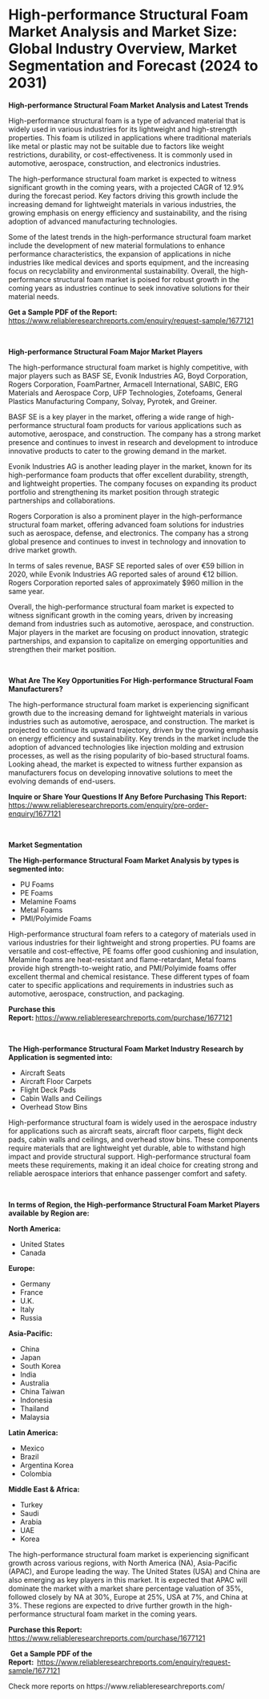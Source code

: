 <p><h1>High-performance Structural Foam Market Analysis and Market Size: Global Industry Overview, Market Segmentation and Forecast (2024 to 2031)</h1></p><p><strong>High-performance Structural Foam Market Analysis and Latest Trends</strong></p>
<p><p>High-performance structural foam is a type of advanced material that is widely used in various industries for its lightweight and high-strength properties. This foam is utilized in applications where traditional materials like metal or plastic may not be suitable due to factors like weight restrictions, durability, or cost-effectiveness. It is commonly used in automotive, aerospace, construction, and electronics industries.</p><p>The high-performance structural foam market is expected to witness significant growth in the coming years, with a projected CAGR of 12.9% during the forecast period. Key factors driving this growth include the increasing demand for lightweight materials in various industries, the growing emphasis on energy efficiency and sustainability, and the rising adoption of advanced manufacturing technologies.</p><p>Some of the latest trends in the high-performance structural foam market include the development of new material formulations to enhance performance characteristics, the expansion of applications in niche industries like medical devices and sports equipment, and the increasing focus on recyclability and environmental sustainability. Overall, the high-performance structural foam market is poised for robust growth in the coming years as industries continue to seek innovative solutions for their material needs.</p></p>
<p><strong>Get a Sample PDF of the Report:&nbsp;</strong> <a href="https://www.reliableresearchreports.com/enquiry/request-sample/1677121">https://www.reliableresearchreports.com/enquiry/request-sample/1677121</a></p>
<p>&nbsp;</p>
<p><strong>High-performance Structural Foam Major Market Players</strong></p>
<p><p>The high-performance structural foam market is highly competitive, with major players such as BASF SE, Evonik Industries AG, Boyd Corporation, Rogers Corporation, FoamPartner, Armacell International, SABIC, ERG Materials and Aerospace Corp, UFP Technologies, Zotefoams, General Plastics Manufacturing Company, Solvay, Pyrotek, and Greiner.</p><p>BASF SE is a key player in the market, offering a wide range of high-performance structural foam products for various applications such as automotive, aerospace, and construction. The company has a strong market presence and continues to invest in research and development to introduce innovative products to cater to the growing demand in the market.</p><p>Evonik Industries AG is another leading player in the market, known for its high-performance foam products that offer excellent durability, strength, and lightweight properties. The company focuses on expanding its product portfolio and strengthening its market position through strategic partnerships and collaborations.</p><p>Rogers Corporation is also a prominent player in the high-performance structural foam market, offering advanced foam solutions for industries such as aerospace, defense, and electronics. The company has a strong global presence and continues to invest in technology and innovation to drive market growth.</p><p>In terms of sales revenue, BASF SE reported sales of over €59 billion in 2020, while Evonik Industries AG reported sales of around €12 billion. Rogers Corporation reported sales of approximately $960 million in the same year.</p><p>Overall, the high-performance structural foam market is expected to witness significant growth in the coming years, driven by increasing demand from industries such as automotive, aerospace, and construction. Major players in the market are focusing on product innovation, strategic partnerships, and expansion to capitalize on emerging opportunities and strengthen their market position.</p></p>
<p>&nbsp;</p>
<p><strong>What Are The Key Opportunities For High-performance Structural Foam Manufacturers?</strong></p>
<p><p>The high-performance structural foam market is experiencing significant growth due to the increasing demand for lightweight materials in various industries such as automotive, aerospace, and construction. The market is projected to continue its upward trajectory, driven by the growing emphasis on energy efficiency and sustainability. Key trends in the market include the adoption of advanced technologies like injection molding and extrusion processes, as well as the rising popularity of bio-based structural foams. Looking ahead, the market is expected to witness further expansion as manufacturers focus on developing innovative solutions to meet the evolving demands of end-users.</p></p>
<p><strong>Inquire or Share Your Questions If Any Before Purchasing This Report:</strong> <a href="https://www.reliableresearchreports.com/enquiry/pre-order-enquiry/1677121">https://www.reliableresearchreports.com/enquiry/pre-order-enquiry/1677121</a></p>
<p>&nbsp;</p>
<p><strong>Market Segmentation</strong></p>
<p><strong>The High-performance Structural Foam Market Analysis by types is segmented into:</strong></p>
<p><ul><li>PU Foams</li><li>PE Foams</li><li>Melamine Foams</li><li>Metal Foams</li><li>PMI/Polyimide Foams</li></ul></p>
<p><p>High-performance structural foam refers to a category of materials used in various industries for their lightweight and strong properties. PU foams are versatile and cost-effective, PE foams offer good cushioning and insulation, Melamine foams are heat-resistant and flame-retardant, Metal foams provide high strength-to-weight ratio, and PMI/Polyimide foams offer excellent thermal and chemical resistance. These different types of foam cater to specific applications and requirements in industries such as automotive, aerospace, construction, and packaging.</p></p>
<p><strong>Purchase this Report:&nbsp;</strong><a href="https://www.reliableresearchreports.com/purchase/1677121">https://www.reliableresearchreports.com/purchase/1677121</a></p>
<p>&nbsp;</p>
<p><strong>The High-performance Structural Foam Market Industry Research by Application is segmented into:</strong></p>
<p><ul><li>Aircraft Seats</li><li>Aircraft Floor Carpets</li><li>Flight Deck Pads</li><li>Cabin Walls and Ceilings</li><li>Overhead Stow Bins</li></ul></p>
<p><p>High-performance structural foam is widely used in the aerospace industry for applications such as aircraft seats, aircraft floor carpets, flight deck pads, cabin walls and ceilings, and overhead stow bins. These components require materials that are lightweight yet durable, able to withstand high impact and provide structural support. High-performance structural foam meets these requirements, making it an ideal choice for creating strong and reliable aerospace interiors that enhance passenger comfort and safety.</p></p>
<p>&nbsp;</p>
<p><strong>In terms of Region, the High-performance Structural Foam Market Players available by Region are:</strong></p>
<p>
    <p> <strong> North America: </strong>
        <ul>
            <li>United States</li>
            <li>Canada</li>
        </ul>
        </p> 
    <p> <strong> Europe: </strong>
        <ul>
            <li>Germany</li>
            <li>France</li>
            <li>U.K.</li>
            <li>Italy</li>
            <li>Russia</li>
        </ul>
        </p> 
    <p> <strong> Asia-Pacific: </strong>
        <ul>
            <li>China</li>
            <li>Japan</li>
            <li>South Korea</li>
            <li>India</li>
            <li>Australia</li>
            <li>China Taiwan</li>
            <li>Indonesia</li>
            <li>Thailand</li>
            <li>Malaysia</li>
        </ul>
        </p> 
    <p> <strong> Latin America: </strong>
        <ul>
            <li>Mexico</li>
            <li>Brazil</li>
            <li>Argentina Korea</li>
            <li>Colombia</li>
        </ul>
        </p> 
    <p> <strong> Middle East & Africa: </strong>
        <ul>
            <li>Turkey</li>
            <li>Saudi</li>
            <li>Arabia</li>
            <li>UAE</li>
            <li>Korea</li>
        </ul>
    </p>
    </p>
<p><p>The high-performance structural foam market is experiencing significant growth across various regions, with North America (NA), Asia-Pacific (APAC), and Europe leading the way. The United States (USA) and China are also emerging as key players in this market. It is expected that APAC will dominate the market with a market share percentage valuation of 35%, followed closely by NA at 30%, Europe at 25%, USA at 7%, and China at 3%. These regions are expected to drive further growth in the high-performance structural foam market in the coming years.</p></p>
<p><strong>Purchase this Report: </strong><a href="https://www.reliableresearchreports.com/purchase/1677121">https://www.reliableresearchreports.com/purchase/1677121</a></p>
<p>&nbsp;<strong>Get a Sample PDF of the Report:&nbsp;&nbsp;</strong><a href="https://www.reliableresearchreports.com/enquiry/request-sample/1677121">https://www.reliableresearchreports.com/enquiry/request-sample/1677121</a></p>
<p><strong></strong></p>
<p>Check more reports on https://www.reliableresearchreports.com/</p>